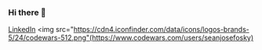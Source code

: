 ### Hi there 👋

[LinkedIn](https://www.linkedin.com/in/sean-josefosky-b16159133/)
<img src="https://cdn4.iconfinder.com/data/icons/logos-brands-5/24/codewars-512.png"(https://www.codewars.com/users/seanjosefosky)


<!--
**seanjosefosky/seanjosefosky** is a ✨ _special_ ✨ repository because its `README.md` (this file) appears on your GitHub profile.

Here are some ideas to get you started:

- 🔭 I’m currently working on ...
- 🌱 I’m currently learning ...
- 👯 I’m looking to collaborate on ...
- 🤔 I’m looking for help with ...
- 💬 Ask me about ...
- 📫 How to reach me: ...
- 😄 Pronouns: ...
- ⚡ Fun fact: ...
-->
